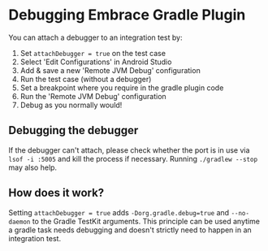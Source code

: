 # Debugging Embrace Gradle Plugin
You can attach a debugger to an integration test by:

1. Set `attachDebugger = true` on the test case
2. Select 'Edit Configurations' in Android Studio
3. Add & save a new 'Remote JVM Debug' configuration
4. Run the test case (without a debugger)
5. Set a breakpoint where you require in the gradle plugin code
6. Run the 'Remote JVM Debug' configuration
7. Debug as you normally would!

## Debugging the debugger
If the debugger can't attach, please check whether the port is in use via `lsof -i :5005`
and kill the process if necessary. Running `./gradlew --stop` may also help.

## How does it work?
Setting `attachDebugger = true` adds `-Dorg.gradle.debug=true` and `--no-daemon` to the Gradle TestKit arguments.
This principle can be used anytime a gradle task needs debugging and doesn't strictly need to happen in an integration test.
